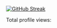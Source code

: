 [![GitHub Streak](https://github-readme-streak-stats.herokuapp.com?user=ThiagoPetry&theme=github-dark&date_format=j%2Fn%5B%2FY%5D)](https://git.io/streak-stats)
<p>
  Total profile views:
</p>
<!-- <p>
  <img alingn="center" src="https://profile-counter.glitch.me/ThiagoPetry/count.svg" />
</p> -->
